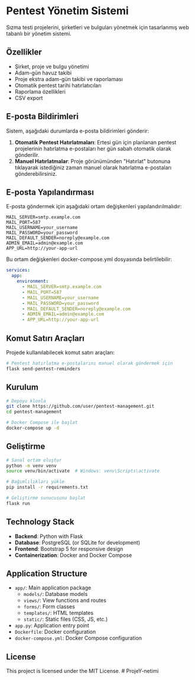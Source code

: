 # Pentest Yönetim Sistemi

Sızma testi projelerini, şirketleri ve bulguları yönetmek için tasarlanmış web tabanlı bir yönetim sistemi.

## Özellikler

- Şirket, proje ve bulgu yönetimi
- Adam-gün havuz takibi
- Proje ekstra adam-gün takibi ve raporlaması
- Otomatik pentest tarihi hatırlatıcıları
- Raporlama özellikleri
- CSV export

## E-posta Bildirimleri

Sistem, aşağıdaki durumlarda e-posta bildirimleri gönderir:

1. **Otomatik Pentest Hatırlatmaları**: Ertesi gün için planlanan pentest projelerinin hatırlatma e-postaları her gün sabah otomatik olarak gönderilir.
2. **Manuel Hatırlatmalar**: Proje görünümünden "Hatırlat" butonuna tıklayarak istediğiniz zaman manuel olarak hatırlatma e-postaları gönderebilirsiniz.

## E-posta Yapılandırması

E-posta göndermek için aşağıdaki ortam değişkenleri yapılandırılmalıdır:

```
MAIL_SERVER=smtp.example.com
MAIL_PORT=587
MAIL_USERNAME=your_username
MAIL_PASSWORD=your_password
MAIL_DEFAULT_SENDER=noreply@example.com
ADMIN_EMAIL=admin@example.com
APP_URL=http://your-app-url
```

Bu ortam değişkenleri docker-compose.yml dosyasında belirtilebilir:

```yaml
services:
  app:
    environment:
      - MAIL_SERVER=smtp.example.com
      - MAIL_PORT=587
      - MAIL_USERNAME=your_username
      - MAIL_PASSWORD=your_password
      - MAIL_DEFAULT_SENDER=noreply@example.com
      - ADMIN_EMAIL=admin@example.com
      - APP_URL=http://your-app-url
```

## Komut Satırı Araçları

Projede kullanılabilecek komut satırı araçları:

```bash
# Pentest hatırlatma e-postalarını manuel olarak göndermek için
flask send-pentest-reminders
```

## Kurulum

```bash
# Depoyu klonla
git clone https://github.com/user/pentest-management.git
cd pentest-management

# Docker Compose ile başlat
docker-compose up -d
```

## Geliştirme

```bash
# Sanal ortam oluştur
python -m venv venv
source venv/bin/activate  # Windows: venv\Scripts\activate

# Bağımlılıkları yükle
pip install -r requirements.txt

# Geliştirme sunucusunu başlat
flask run
```

## Technology Stack

- **Backend**: Python with Flask
- **Database**: PostgreSQL (or SQLite for development)
- **Frontend**: Bootstrap 5 for responsive design
- **Containerization**: Docker and Docker Compose

## Application Structure

- `app/`: Main application package
  - `models/`: Database models
  - `views/`: View functions and routes
  - `forms/`: Form classes
  - `templates/`: HTML templates
  - `static/`: Static files (CSS, JS, etc.)
- `app.py`: Application entry point
- `Dockerfile`: Docker configuration
- `docker-compose.yml`: Docker Compose configuration

## License

This project is licensed under the MIT License. #   P r o j e Y - n e t i m i  
 